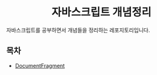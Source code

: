 <h1 align='center'> 자바스크립트 개념정리 </h1>
자바스크립트를 공부하면서 개념들을 정리하는 레포지토리입니다.

## 목차
* [DocumentFragment](https://github.com/GihongPark/javascriptConcept/blob/master/DocumentFragment/DocumentFragment.md)
